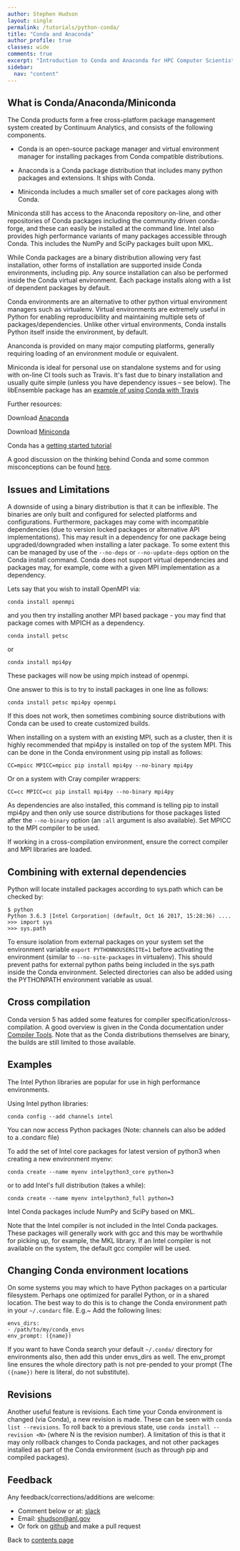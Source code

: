 ```yaml
---
author: Stephen Hudson
layout: single
permalink: /tutorials/python-conda/
title: "Conda and Anaconda"
author_profile: true
classes: wide
comments: true
excerpt: "Introduction to Conda and Anaconda for HPC Computer Scientists and Programmers"
sidebar:
  nav: "content"
---
```


<!-- # Conda and Anaconda -->

<!-- ### Contributed by [Steve Hudson](https://github.com/shuds13) -->

## What is Conda/Anaconda/Miniconda

The Conda products form a free cross-platform package management system created by Continuum Analytics, and consists of the following components.

 - Conda is an open-source package manager and virtual environment manager for installing packages from Conda compatible distributions.

 - Anaconda is a Conda package distribution that includes many python packages and extensions. It ships with Conda.

 - Miniconda includes a much smaller set of core packages along with Conda. 


Miniconda still has access to the Anaconda repository on-line, and other repositories of Conda packages including the community driven conda-forge, and these can easily be installed at the command line. Intel also provides high performance variants of many packages accessible through Conda. This includes the NumPy and SciPy packages built upon MKL.

While Conda packages are a binary distribution allowing very fast installation, other forms of installation are supported inside Conda environments, including pip. Any source installation can also be performed inside the Conda virtual environment. Each package installs along with a list of dependent packages by default.

Conda environments are an alternative to other python virtual environment managers such as virtualenv. Virtual environments are extremely useful in Python for enabling reproducibility and maintaining multiple sets of packages/dependencies. Unlike other virtual environments, Conda installs Python itself inside the environment, by default.

Ananconda is provided on many major computing platforms, generally requiring loading of an environment module or equivalent.

Miniconda is ideal for personal use on standalone systems and for using with on-line CI tools such as Travis. It's fast due to binary installation and usually quite simple (unless you have dependency issues – see below). The libEnsemble package has an [example of using Conda with Travis](https://github.com/Libensemble/libensemble/blob/master/.travis.yml)

Further resources:

Download [Anaconda](www.anaconda.com/download)

Download [Miniconda](https://conda.io/miniconda.html)

Conda has a [getting started tutorial](https://conda.io/docs/user-guide/getting-started.html)

A good discussion on the thinking behind Conda and some common misconceptions can be found [here](https://jakevdp.github.io/blog/2016/08/25/conda-myths-and-misconceptions).



## Issues and Limitations

A downside of using a binary distribution is that it can be inflexible. The binaries are only built and configured for selected platforms and configurations. Furthermore, packages may come with incompatible dependencies (due to version locked packages or alternative API implementations). This may result in a dependency for one package being upgraded/downgraded when installing a later package. To some extent this can be managed by use of the `--no-deps` or `--no-update-deps` option on the Conda install command. Conda does not support virtual dependencies and packages may, for example, come with a given MPI implementation as a dependency. 

Lets say that you wish to install OpenMPI via:

    conda install openmpi

and you then try installing another MPI based package - you may find that package comes with MPICH as a dependency.

    conda install petsc
    
or

    conda install mpi4py

These packages will now be using mpich instead of openmpi.
    
One answer to this is to try to install packages in one line as follows:

    conda install petsc mpi4py openmpi

If this does not work, then sometimes combining source distributions with Conda can be used to create customized builds.

When installing on a system with an existing MPI, such as a cluster, then it is highly recommended that mpi4py is installed on top of the system MPI. This can be done in the Conda environment using pip install as follows:

    CC=mpicc MPICC=mpicc pip install mpi4py --no-binary mpi4py
    
Or on a system with Cray compiler wrappers:

    CC=cc MPICC=cc pip install mpi4py --no-binary mpi4py

As dependencies are also installed, this command is telling pip to install mpi4py and then only use source distributions for those packages listed after the `--no-binary` option (an `:all` argument is also available). Set MPICC to the MPI compiler to be used.

If working in a cross-compilation environment, ensure the correct compiler and MPI libraries are loaded.


## Combining with external dependencies

Python will locate installed packages according to sys.path which can be checked by:


    $ python
    Python 3.6.3 |Intel Corporation| (default, Oct 16 2017, 15:28:36) ....
    >>> import sys
    >>> sys.path
 
To ensure isolation from external packages on your system set the environment variable `export PYTHONNOUSERSITE=1` before activating the environment (similar to `--no-site-packages` in virtualenv). This should prevent paths for external python paths being included in the sys.path inside the Conda environment. Selected directories can also be added using the  PYTHONPATH environment variable as usual.


<!-- Cross compilation issues *** -->

## Cross compilation

Conda version 5 has added some features for compiler specification/cross-compilation. A good overview is given in the Conda documentation under [Compiler Tools](https://conda.io/docs/user-guide/tasks/build-packages/compiler-tools.html). Note that as the Conda distributions themselves are binary, the builds are still limited to those available. 

<!-- Add example of this -->


## Examples

The Intel Python libraries are popular for use in high performance environments. 

Using Intel python libraries:

    conda config --add channels intel

You can now access Python packages (Note: channels can also be added to a .condarc file)

To add the set of Intel core packages for latest version of python3 when creating a new environment myenv:

    conda create --name myenv intelpython3_core python=3

or to add Intel's full distribution (takes a while):

    conda create --name myenv intelpython3_full python=3

Intel Conda packages include NumPy and SciPy based on MKL. 

Note that the Intel compiler is not included in the Intel Conda packages. These packages will generally work with gcc and this may be worthwhile for picking up, for example, the MKL library. If an Intel compiler is not available on the system, the default gcc compiler will be used.


## Changing Conda environment locations

On some systems you may which to have Python packages on a particular filesystem. Perhaps one optimized for parallel
Python, or in a shared location. The best way to do this is to change the Conda environment path in your `~/.condarc` file. E.g.~ Add the following lines:

    envs_dirs:
    - /path/to/my/conda_envs
    env_prompt: ({name})

If you want to have Conda search your default `~/.conda/` directory for environments also, then add this under envs_dirs as
well.  The env_prompt line ensures the whole directory path is not pre-pended to your prompt (The `({name})` here is literal, do not substitute).


## Revisions

Another useful feature is revisions. Each time your Conda environment is changed (via Conda), a new revision is made. These can be seen with `conda list --revisions`. To roll back to a previous state, use `conda install --revision <N>` (where N is the revision number). A limitation of this is that it may only rollback changes to Conda packages, and not other packages installed as part of the Conda environment (such as through pip and compiled packages).


## Feedback

Any feedback/corrections/additions are welcome:

 - Comment below or at: [slack](https://join.slack.com/t/bssw-python/shared_invite/enQtNDcxNDA3OTg0OTYwLTAyOGY0YjdhNDUzOTE1NGUwNGM4MDI1ZDQwY2U3OGY2NzQxZWE4ZDZiZjM2OTEzNDRkNDBkZTEyMDVlMDM2NTE)
 - Email: shudson@anl.gov
 - Or fork on [github](https://github.com/betterscientificsoftware/python-for-hpc) and make a pull request

Back to [contents page]({{site.baseurl}}/python-for-hpc/)


<!--Template to fill in from how-to example-->
<!---
Publish: yes
Categories: development
Topics: development, deployment
Tags: bssw-article
Level: 2???
Prerequisites: default
Aggregate: none???
--->
